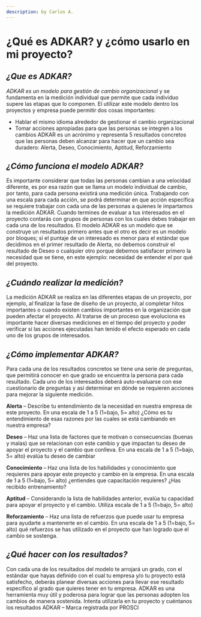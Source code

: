 ```yaml
---
description: by Carlos A.
---
```


# ¿Qué es ADKAR? y ¿cómo usarlo en mi proyecto?

## _¿Que es ADKAR?_&#x20;

_ADKAR es un modelo para gestión de cambio organizacional_ y se fundamenta en la medición individual que permite que cada individuo supere las etapas que lo componen. El utilizar este modelo dentro los proyectos y empresa puede permitir dos cosas importantes:

* Hablar el mismo idioma alrededor de gestionar el cambio organizacional
* Tomar acciones apropiadas para que las personas se integren a los cambios ADKAR es un acrónimo y representa 5 resultados concretos que las personas deben alcanzar para hacer que un cambio sea duradero: Alerta, Deseo, Conocimiento, Aptitud, Reforzamiento

## _¿Cómo funciona el modelo ADKAR?_&#x20;

Es importante considerar que todas las personas cambian a una velocidad diferente, es por esa razón que se llama un modelo individual de cambio, por tanto, para cada persona existirá una medición única. Trabajando con una escala para cada acción, se podrá determinar en que acción específica se requiere trabajar con cada una de las personas a quienes le impartamos la medición ADKAR. Cuando termines de evaluar a tus interesados en el proyecto contarás con grupos de personas con los cuales debes trabajar en cada una de los resultados. El modelo ADKAR es un modelo que se construye un resultados primero antes que el otro es decir es un modelo por bloques; si el puntaje de un interesado es menor para el estándar que decidimos en el primer resultado de Alerta, no debemos construir el resultado de Deseo o cualquier otro porque debemos satisfacer primero la necesidad que se tiene, en este ejemplo: necesidad de entender el por qué del proyecto.

## _¿Cuándo realizar la medición?_&#x20;

La medición ADKAR se realiza en las diferentes etapas de un proyecto, por ejemplo, al finalizar la fase de diseño de un proyecto, al completar hitos importantes o cuando existen cambios importantes en la organización que pueden afectar el proyecto. Al tratarse de un proceso que evoluciona es importante hacer diversas mediciones en el tiempo del proyecto y poder verificar si las acciones ejecutadas han tenido el efecto esperado en cada uno de los grupos de interesados.

## _¿Cómo implementar ADKAR?_&#x20;

Para cada una de los resultados concretos se tiene una serie de preguntas, que permitirá conocer en que grado se encuentra la persona para cada resultado. Cada uno de los interesados deberá auto-evaluarse con ese cuestionario de preguntas y así determinar en dónde se requieren acciones para mejorar la siguiente medición.&#x20;

**Alerta** – Describe tu entendimiento de la necesidad en nuestra empresa de este proyecto. En una escala de 1 a 5 (1=bajo, 5= alto) ¿Cómo es tu entendimiento de esas razones por las cuales se está cambiando en nuestra empresa?&#x20;

**Deseo** – Haz una lista de factores que te motivan o consecuencias (buenas y malas) que se relacionan con este cambio y que impactan tu deseo de apoyar el proyecto y el cambio que conlleva. En una escala de 1 a 5 (1=bajo, 5= alto) evalúa tu deseo de cambiar&#x20;

**Conocimiento** – Haz una lista de los habilidades y conocimiento que requieres para apoyar este proyecto y cambio en la empresa. En una escala de 1 a 5 (1=bajo, 5= alto) ¿entiendes que capacitación requieres? ¿Has recibido entrenamiento?&#x20;

**Aptitud** – Considerando la lista de habilidades anterior, evalúa tu capacidad para apoyar el proyecto y el cambio. Utiliza escala de 1 a 5 (1=bajo, 5= alto)&#x20;

**Reforzamiento** – Haz una lista de refuerzos que puede usar tu empresa para ayudarte a mantenerte en el cambio. En una escala de 1 a 5 (1=bajo, 5= alto) qué refuerzos se has utilizado en el proyecto que han logrado que el cambio se sostenga.

## _¿Qué hacer con los resultados?_

&#x20;Con cada una de los resultados del modelo te arrojará un grado, con el estándar que hayas definido con el cual tu empresa y/o tu proyecto está satisfecho, deberás planear diversas acciones para llevar ese resultado específico al grado que quieres tener en tu empresa. ADKAR es una herramienta muy útil y poderosa para lograr que las personas adopten los cambios de manera sostenida. Intenta utilizarla en tu proyecto y cuéntanos los resultados ADKAR – Marca registrada por PROSCI
